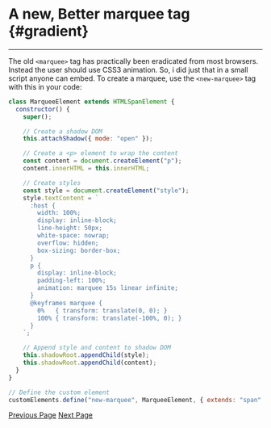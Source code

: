 # A new, Better marquee tag {#gradient}

---

The old `<marquee>` tag has practically been eradicated from most browsers. Instead the user should use CSS3 animation. So, i did just that in a small script anyone can embed. To create a marquee, use the `<new-marquee>` tag with this in your code:

```js
class MarqueeElement extends HTMLSpanElement {
  constructor() {
    super();

    // Create a shadow DOM
    this.attachShadow({ mode: "open" });

    // Create a <p> element to wrap the content
    const content = document.createElement("p");
    content.innerHTML = this.innerHTML;

    // Create styles
    const style = document.createElement("style");
    style.textContent = `
      :host {
        width: 100%;
        display: inline-block;
        line-height: 50px;
        white-space: nowrap;
        overflow: hidden;
        box-sizing: border-box;
      }
      p {
        display: inline-block;
        padding-left: 100%;
        animation: marquee 15s linear infinite;
      }
      @keyframes marquee {
        0%   { transform: translate(0, 0); }
        100% { transform: translate(-100%, 0); }
      }
    `;

    // Append style and content to shadow DOM
    this.shadowRoot.appendChild(style);
    this.shadowRoot.appendChild(content);
  }
}

// Define the custom element
customElements.define("new-marquee", MarqueeElement, { extends: "span" });
```

[Previous Page](Entry5.md) [Next Page](Entry7.md)
